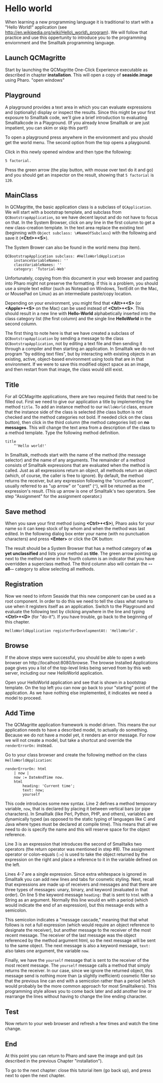 # Hello world

When learning a new programming language it is traditional to start with
a "Hello World\!" application (see
http://en.wikipedia.org/wiki/Hello\_world\_program). We will follow that
practice and use this oppertunity to introduce you to the programming
enviornment and the Smalltalk programming language.

## Launch QCMagritte

Start by launching the QCMagritte One-Click Experience executable as
described in chapter **installation**. This will open a copy of
**seaside.image** using Pharo. "open windows"

## Playground

A playground provides a text area in which you can evaluate expressions
and (optionally) display or inspect the results. Since this might be
your first exposure to Smalltalk code, we'll give a brief introduction
to evaluating Smalltalkcode in a Playground. (If you already know
Smalltalk or are just impatient, you can skim or skip this part\!)

To open a playground press anywhere in the environment and you should
get the world menu. The second option from the top opens a playgound.

Click in this newly opened window and then type the following:

```smalltalk
5 factorial.
```

Press the green arrow (the play button, with mouse over text do it and
go) and you should get an inspector on the result, showing that `5
factorial` is `120`.

## MainClass

In QCMagritte, the basic application class is a subclass of
`QCApplication`. We will start with a bootstrap template, and subclass
from `QCBootstrapApplication`, so we have decent layout and do not have to
focus on that. In the System Browser, click on any line in the first
column to get a new class-creation template. In the text area replace
the existing text (beginning with `Object subclass: \#NameOfSubclass`)
with the following and save it (**\<Ctrl\>+\<S\>**).

The System Brower can also be found in the world menu (top item).

```smalltalk
QCBootstrapApplication subclass: #HelloWorldApplication
    instanceVariableNames: ''
    classVariableNames: ''
    category: 'Tutorial-Web'
```

Unfortunately, copying from this document in your web browser and
pasting into Pharo might not preserve the formatting. If this is a
problem, you should use a simple text editor (such as Notepad on
Windows, TextEdit on the Mac, or MousePad on Linux) as an intermediate
paste/copy location.

Depending on your environment, you might find that **\<Alt\>+\<S\>** (or
**\<Apple\>+\<S\>** on the Mac) can be used instead of **\<Ctrl\>+\<S\>**. This
should result in a new line with **Hello-World** alphabetically inserted
into the class category list (the first column) and the single line
**HelloWorld** in the second column.

The first thing to note here is that we have created a subclass of
`QCBootstrapApplication` by sending a message to the class
`QCBootstrapApplication`, not by editing a text file and then sending it
through a compiler and then starting an application. In Smalltalk we do
not program "by editing text files", but by interacting with existing
objects in an existing, active, object-based environment using tools
that are in that environment. If we were to save this modified object
space as an image, and then restart from that image, the class would
still exist.

## Title

For all QCMagritte applications, there are two required fields that need
to be filled out. First we need to give our application a title by
implementing the method `title`. To add an instance method to our
`HelloWorld` class, ensure that the instance side of the class is selected
(the class button is not checked and the method categories not bold. If
needed click on the class button), then click in the third column (the
method categories list) on **no messages**. This will change the text area
from a description of the class to a method template. Type the following
method definition.

```smalltalk
title
    ^'Hello world!'
```

In Smalltalk, methods start with the name of the method (the message
selector) and the name of any arguments. The remainder of a method
consists of Smalltalk expressions that are evaluated when the method is
called. Just as all expressions return an object, all methods return an
object (which, of course, the caller is free to ignore). By default, the
method returns the receiver, but any expression following the
"circumflex accent", usually referred to as "up arrow" or "caret" (`^`),
will be returned as the expression's result. (This up arrow is one of
Smalltalk's two operators. See step "Assignment" for the assignment
operator.)

## Save method

When you save your first method (using **\<Ctrl\>+\<S\>**), Pharo asks for
your name so it can keep stock of by whom and when the method was last
edited. In the following dialog box enter your name (with no punctuation
characters) and press **\<Enter\>** or click the OK button:

The result should be a System Browser that has a method category of **as
yet unclassified** and lists your method as **title**. The green arrow
pointing up next to the method name in the fourth column is an indicator
that you have overridden a superclass method. The third column also will
contain the **--all--** category to allow selecting all methods.

## Registration

Now we need to inform Seaside that this new component can be used as a
root component. In order to do this we need to tell the class what name
to use when it registers itself as an application. Switch to the
Playground and evaluate the following text by clicking anywhere in the
line and typing **\<Ctrl\>+\<D\>** (for "do-it"). If you have trouble, go
back to the beginning of this chapter.

```smalltalk
HelloWorldApplication registerForDevelopmentAt: 'HelloWorld'.
```

## Browse

If the above steps were successful, you should be able to open a web
browser on http://localhost:8080/browse. The browse Installed
Applications page gives you a list of the top-level links being served
from by this web server, including our new HelloWorld application.

Open your HelloWorld application and see that is shown in a bootstrap
template. On the top left you can now go back to your "starting" point
of the application. As we have nothing else implemented, it indicates we
need a model to proceed.

## Add Time

The QCMagritte application framework is model driven. This means the our
application needs to have a described model, to actually do something.
Because we do not have a model yet, it renders an error message. For now
we will not create a model, but take a shortcut and override the
`renderErrorOn:` instead.

Go to your class browser and create the following method on the class
`HelloWorldApplication`:

```smalltalk
renderErrorOn: html
    | now |
    now := DateAndTime now.
    html
        heading: 'Current time';
        text: now;
        yourself
```

This code introduces some new syntax. Line 2 defines a method temporary
variable, `now`, that is declared by placing it between vertical bars
(or pipe characters). In Smalltalk (like Perl, Python, PHP, and others),
variables are dynamically typed (as opposed to the static typing of
languages like C and Java where types must be declared at compile time).
This means that all we need to do is specify the name and this will
reserve space for the object reference.

Line 3 is an expression that introduces the second of Smalltalks two
operators (the return operator was mentioned in step \#8). The
assignment operator or colon-equals (`:=`) is used to take the object
returned by the expression on the right and place a reference to it in
the variable defined on the left.

Lines 4-7 are a single expression. Since extra whitespace is ignored in
Smalltalk you can add new lines and tabs for cosmetic styling. Next,
recall that expressions are made up of receivers and messages and that
there are three types of messages: unary, binary, and keyword (evaluated
in that order). On line 5 the keyword message `heading:` that is sent to
`html` with a String as an argument. Normally this line would en with a
period (which would indicate the end of an expression), but this message
ends with a semicolon.

This semicolon indicates a "message cascade," meaning that that what
follows is not a full expression (which would require an object
reference to designate the receiver), but another message to the
receiver of the most recent message. The receiver of the last message
was the object referenced by the method argument html, so the next
message will be sent to the same object. The next message is also a
keyword message, `text:` also takes one argument, the variable `now`.

Finally, we have the `yourself` message that is sent to the receiver of
the most recent message. The `yourself` message calls a method that
simply returns the receiver. In our case, since we ignore the returned
object, this message send is nothing more than (a slightly inefficient)
cosmetic filler so that the previous line can end with a semicolon
rather than a period (which would probably be the more common approach
for most Smalltalkers). This programming style allows you to come back
later and add another line or rearrange the lines without having to
change the line ending character.

## Test

Now return to your web browser and refresh a few times and watch the
time change.

## End

At this point you can return to Pharo and save the image and quit (as
described in the previous Chapter "installation").

To go to the next chapter: close this tutorial item (go back up), and
press next to open the next chapter.

